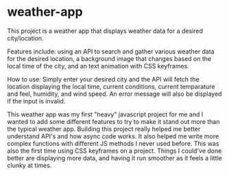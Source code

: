 # weather-app

This project is a weather app that displays weather data for a desired city/location.

Features include: using an API to search and gather various weather data for the desired location, a background image that changes based on the local time of the city, and an text animation with CSS keyframes.

How to use: Simply enter your desired city and the API will fetch the location displaying the local time, current conditions, current temparature and feel, humidity, and wind speed. An error message will also be displayed if the input is invalid.

This weather app was my first "heavy" javascript project for me and I wanted to add some different features to try to make it stand out more than the typical weather app. Building this project really helped me better understand API's and how async code works. It also helped me write more complex functions with different JS methods I never used before. This was also the first time using CSS keyframes on a project. Things I could've done better are displaying more data, and having it run smoother as it feels a little clunky at times.